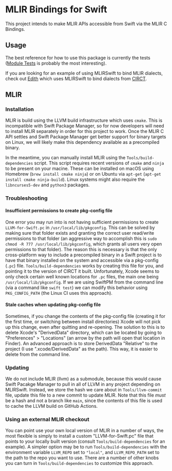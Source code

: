 # MLIR Bindings for Swift

This project intends to make MLIR APIs accessible from Swift via the MLIR C Bindings.

## Usage

The best reference for how to use this package is currently the tests ([Module Tests](Tests/DialectTests/Module%20Tests.swift) is probably the most interesting).

If you are looking for an example of using MLIRSwift to bind MLIR dialects, check out [Edith](https://github.com/circt/Edith) which uses MLIRSwift to bind dialects from [CIRCT](https://github.com/llvm/circt).

## MLIR

### Installation

MLIR is build using the LLVM build infrastructure which uses `cmake`. This is incompatible with Swift Package Manager, so for now developers will need to install MLIR separately in order for this project to work. Once the MLIR C API settles and Swift Package Manager get better support for binary targets on Linux, we will likely make this dependency available as a precompiled binary. 

In the meantime, you can manually install MLIR using the `Tools/build-dependencies` script. This script requires recent versions of `cmake` and `ninja` to be present on your macine. These can be installed on macOS using Homebrew (`brew install cmake ninja`) or on Ubuntu via `apt-get` (`apt-get install cmake ninja-build`). Linux systems might also require the `libncurses5-dev` and `python3` packages.

### Troubleshooting

#### Insufficient permissions to create pkg-config file

One error you may run into is not having sufficient permissions to create `LLVM-for-Swift.pc` in `/usr/local/lib/pkgconfig`. This can be solved by making sure that folder exists and granting the correct user read/write permissions to that folder (an aggressive way to accomplish this is `sudo chmod -R 777 /usr/local/lib/pkgconfig`, which grants all users very open permissions to that folder). The reason this is necessary is that the only cross-platform way to include a precompiled binary in a Swift project is to have that binary installed on the system and accessible via a pkg-config (`.pc`) file. `Tools/build-dependencies` works by creating this file for you, and pointing it to the version of CIRCT it built.
Unfortunately, Xcode seems to only check certain well known locations for `.pc` files, the main one being `/usr/local/lib/pkgconfig`. If we are using SwiftPM from the command line (via a command like `swift test`) we can modify this behavior using `PKG_CONFIG_PATH` (the Linux CI uses this approach).

#### Stale caches when updating pkg-config file

Sometimes, if you change the contents of the pkg-config file (creating it for the first time, or switching between install directories) Xcode will not pick up this change, even after quitting and re-opening. The solution to this is to delete Xcode's "DerivedData" directory, which can be located by going to "Preferences" > "Locations" (an arrow by the path will open that location in Finder). An advanced approach is to store DerivedData "Relative" to the project (I use ".xcode/DerivedData" as the path). This way, it is easier to delete from the command line.

### Updating

We do not include MLIR (llvm) as a submodule, because this would cause Swift Pacakge Manager to pull in all of LLVM in any project depending on MLIRSwift. Instead, we store the hash we care about in `Tools/llvm-commit` file, update this file to a new commit to update MLIR. Note that this file _must_ be a hash and not a branch like `main`, since the contents of this file is used to cache the LLVM build on GitHub Actions. 

### Using an external MLIR checkout

You can point use your own local version of MLIR in a number of ways, the most flexible is simply to install a custom "LLVM-for-Swift.pc" file that points to your locally built version (consult `Tools/build-dependencies` for an example). A simpler option may be to run `Tools/build-dependencies` with the environment variable `LLVM_REPO` set to `"local"`, and `LLVM_REPO_PATH` set to the path to the repo you want to use. There are a number of other knobs you can turn in `Tools/build-dependencies` to customize this approach.


